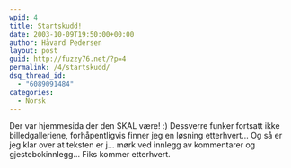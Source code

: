 ```yaml
---
wpid: 4
title: Startskudd!
date: 2003-10-09T19:50:00+00:00
author: Håvard Pedersen
layout: post
guid: http://fuzzy76.net/?p=4
permalink: /4/startskudd/
dsq_thread_id:
  - "6089091484"
categories:
  - Norsk
---
```

Der var hjemmesida der den SKAL være! :) Dessverre funker fortsatt ikke billedgalleriene, forhåpentligvis finner jeg en løsning etterhvert&#8230; Og så er jeg klar over at teksten er j&#8230; mørk ved innlegg av kommentarer og gjestebokinnlegg&#8230; Fiks kommer etterhvert.

